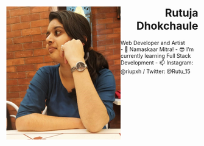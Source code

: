   <div>
   <img align="left" src="https://github.com/Rutu2k/Rutu2k/blob/master/rutu.jpeg" width="300" height="350">
   <h1 align="right"><strong>Rutuja Dhokchaule</strong></h1>
   <h2align="right">Web Developer and Artist</h2>
  </div>
- 🙏 Namaskaar Mitra!
- 😎 I’m currently learning Full Stack Development
- 📫 Instagram: @riupxh / Twitter: @Rutu_15
<!--
**Rutu2k/Rutu2k** is a ✨ _special_ ✨ repository because its `README.md` (this file) appears on your GitHub profile.-->


